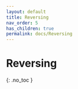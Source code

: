 ```yaml
---
layout: default
title: Reversing
nav_order: 5
has_children: true
permalink: docs/Reversing
---
```


# Reversing
{: .no_toc }
